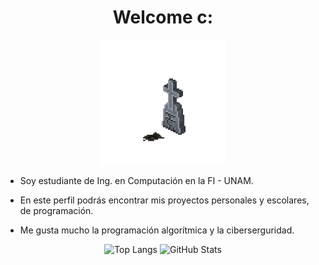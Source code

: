 <div align="center">
  <h1>Welcome c:</h1>
  <img src="https://github.com/BrainDead59/BrainDead59/blob/main/Imagenes/Skeli.gif" style="width:200px;height:200px;">
</div>

<ul>
  <p><li>Soy estudiante de Ing. en Computación en la FI - UNAM.</li></p>
  <p><li>En este perfil podrás encontrar mis proyectos personales y escolares, de programación.</li></p>
  <p><li>Me gusta mucho la programación algorítmica y la ciberserguridad.</li></p>
</ul> 

<div align="center">
  
  ![Top Langs](https://github-readme-stats.vercel.app/api/top-langs/?username=BrainDead59&theme=transparent)
  ![GitHub Stats](https://github-readme-stats.vercel.app/api?username=BrainDead59&theme=transparent)
  
</div>
